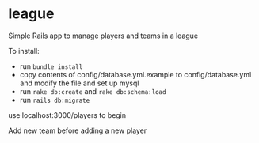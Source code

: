# league
Simple Rails app to manage players and teams in a league

To install:
* run `bundle install`
* copy contents of config/database.yml.example to config/database.yml and modify the file and set up mysql
* run `rake db:create` and `rake db:schema:load`
* run `rails db:migrate`

use localhost:3000/players to begin

Add new team before adding a new player
